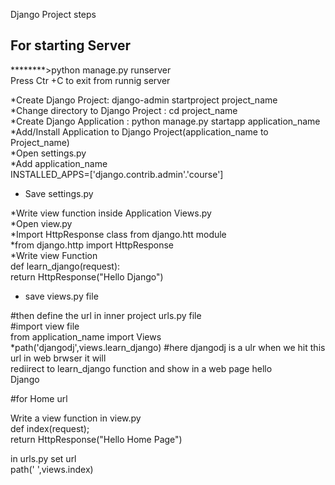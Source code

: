 Django Project steps<br/>

## For starting Server<br/>
********>python manage.py runserver<br/>
         Press Ctr +C to exit from runnig server<br/>

*Create Django Project: django-admin startproject project_name<br/>
*Change directory to Django Project : cd project_name<br/>
*Create Django Application : python manage.py startapp application_name<br/>
*Add/Install Application to Django Project(application_name to Project_name)<br/>
 *Open settings.py <br/>
 *Add application_name<br/>
     INSTALLED_APPS=['django.contrib.admin'.'course']<br/>
 * Save settings.py<br/>

*Write view function inside Application Views.py<br/>
   *Open view.py<br/>
   *Import HttpResponse class from django.htt module<br/>
      *from django.http import HttpResponse<br/>
   *Write view Function<br/>
      def learn_django(request):<br/>
         return HttpResponse("Hello Django")<br/>

* save views.py file<br/>

#then define the url in inner project urls.py file<br/>
#import view file<br/>
from application_name import Views<br/>
  *path('djangodj',views.learn_django)   #here djangodj is a ulr when we hit this url in web brwser it will<br/>
                                          rediirect to learn_django function and show in a web  page hello<br/> Django<br/>


#for Home url<br/>

Write a view function in view.py<br/>
   def index(request);<br/>
     return HttpResponse("Hello Home Page")<br/>

in urls.py set url<br/>
   path(' ',views.index)<br/>